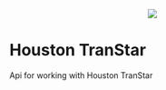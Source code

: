 <p align="center">
  <img src="https://github.com/firemanwayne/HoustonTranStar/src/blob/master/Logos/transtarlogo.png" />  
</p>

# Houston TranStar
Api for working with Houston TranStar
